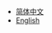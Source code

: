 - [简体中文](https://pyr.jfishing.love/zh_Hans/README.md)
- [English](https://pyr.jfishing.love/en/README.md)
